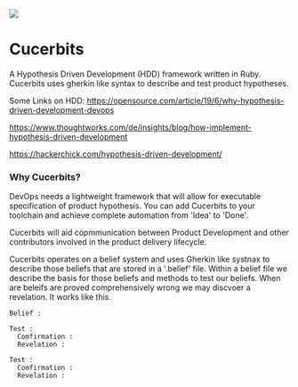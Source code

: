 <img src="https://media.giphy.com/media/3oEduQAsYcJKQH2XsI/giphy.gif" >

# Cucerbits


A Hypothesis Driven Development (HDD) framework written in Ruby. Cucerbits uses gherkin like syntax to describe and test product hypotheses. 

Some Links on HDD:
https://opensource.com/article/19/6/why-hypothesis-driven-development-devops

https://www.thoughtworks.com/de/insights/blog/how-implement-hypothesis-driven-development

https://hackerchick.com/hypothesis-driven-development/

### Why Cucerbits?

DevOps needs a lightweight framework that will allow for executable specification of product hypothesis. You can add Cucerbits to your toolchain and achieve complete automation from 'Idea' to 'Done'.

Cucerbits will aid copmmunication between Product Development and other contributors involved in the product delivery lifecycle. 

Cucerbits operates on a belief system and uses Gherkin like systnax to describe those beliefs that are stored in a '.belief' file. Within a belief file we describe the basis for those beliefs and methods to test our beliefs. When are beleifs are proved comprehensively wrong we may discvoer a revelation. It works like this.


````
Belief : 

Test : 
  Comfirmation : 
  Revelation :
  
Test : 
  Comfirmation : 
  Revelation :
````



